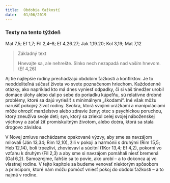 ```yaml
---
title:  Obdobia ťažkostí
date:   01/06/2019
---
```


### Texty na tento týždeň
Mat 7,5; Ef 1,7; Fil 2,4–8; Ef 4,26.27; Jak 1,19.20; Kol 3,19; Mat 7,12

> <p>Základný text</p>
> Hnevajte sa, ale nehrešte. Slnko nech nezapadá nad vaším hnevom.  (Ef 4,26)

Aj tie najlepšie rodiny prechádzajú obdobím ťažkostí a konfliktov. Je to neoddeliteľná súčasť života vo svete poznačenom hriechom. Každodenné otázky, ako napríklad kto má dnes vyniesť odpadky, či si váš tínedžer urobil domáce úlohy alebo dal po sebe do poriadku kúpeľňu, sú relatívne drobné problémy, ktoré sa dajú vyriešiť s minimálnym „škodami“. Iné však môžu narušiť pokojný život rodiny. Svokra, ktorá svojimi urážkami a manipuláciami môže ohroziť manželstvo alebo zdravie ženy; otec s psychickou poruchou, ktorý zneužíva svoje deti; syn, ktorý sa zriekol celej svojej náboženskej výchovy a začal žiť promiskuitným životom, alebo dcéra, ktorá sa stala drogovo závislou.

V Novej zmluve nachádzame opakované výzvy, aby sme sa navzájom milovali (Ján 13,34; Rim 12,10), žili v pokoji a harmónii s druhými (Rim 15,5; Heb 12,14), boli trpezliví, zhovievaví a súcitní (1Kor 13,4; Ef 4,2), pokorní vo vzťahu k druhým (Fil 2,3) a aby sme si navzájom pomáhali niesť bremená (Gal 6,2). Samozrejme, ľahšie sa to povie, ako urobí – a to dokonca aj vo vlastnej rodine. V tejto kapitole sa budeme venovať niektorým spôsobom a princípom, ktoré nám môžu pomôcť vniesť pokoj do období ťažkostí – a to najmä v rodine.